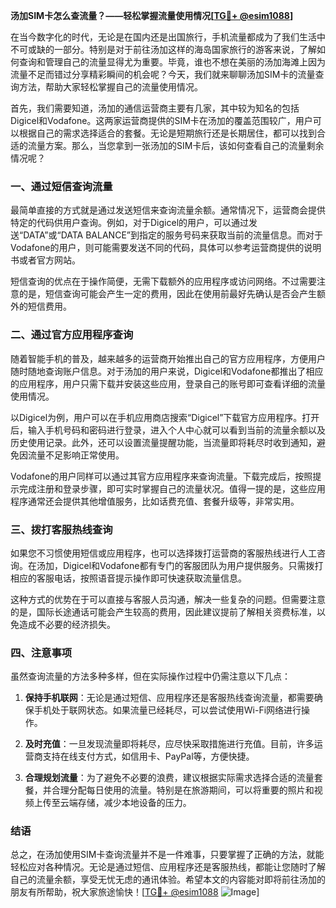 **汤加SIM卡怎么查流量？——轻松掌握流量使用情况[[TG💪+ @esim1088](https://t.me/s/esim1088)]**

在当今数字化的时代，无论是在国内还是出国旅行，手机流量都成为了我们生活中不可或缺的一部分。特别是对于前往汤加这样的海岛国家旅行的游客来说，了解如何查询和管理自己的流量显得尤为重要。毕竟，谁也不想在美丽的汤加海滩上因为流量不足而错过分享精彩瞬间的机会呢？今天，我们就来聊聊汤加SIM卡的流量查询方法，帮助大家轻松掌握自己的流量使用情况。

首先，我们需要知道，汤加的通信运营商主要有几家，其中较为知名的包括Digicel和Vodafone。这两家运营商提供的SIM卡在汤加的覆盖范围较广，用户可以根据自己的需求选择适合的套餐。无论是短期旅行还是长期居住，都可以找到合适的流量方案。那么，当您拿到一张汤加的SIM卡后，该如何查看自己的流量剩余情况呢？

### 一、通过短信查询流量

最简单直接的方式就是通过发送短信来查询流量余额。通常情况下，运营商会提供特定的代码供用户查询。例如，对于Digicel的用户，可以通过发送“DATA”或“DATA BALANCE”到指定的服务号码来获取当前的流量信息。而对于Vodafone的用户，则可能需要发送不同的代码，具体可以参考运营商提供的说明书或者官方网站。

短信查询的优点在于操作简便，无需下载额外的应用程序或访问网络。不过需要注意的是，短信查询可能会产生一定的费用，因此在使用前最好先确认是否会产生额外的短信费用。

### 二、通过官方应用程序查询

随着智能手机的普及，越来越多的运营商开始推出自己的官方应用程序，方便用户随时随地查询账户信息。对于汤加的用户来说，Digicel和Vodafone都推出了相应的应用程序，用户只需下载并安装这些应用，登录自己的账号即可查看详细的流量使用情况。

以Digicel为例，用户可以在手机应用商店搜索“Digicel”下载官方应用程序。打开后，输入手机号码和密码进行登录，进入个人中心就可以看到当前的流量余额以及历史使用记录。此外，还可以设置流量提醒功能，当流量即将耗尽时收到通知，避免因流量不足影响正常使用。

Vodafone的用户同样可以通过其官方应用程序来查询流量。下载完成后，按照提示完成注册和登录步骤，即可实时掌握自己的流量状况。值得一提的是，这些应用程序通常还会提供其他增值服务，比如话费充值、套餐升级等，非常实用。

### 三、拨打客服热线查询

如果您不习惯使用短信或应用程序，也可以选择拨打运营商的客服热线进行人工咨询。在汤加，Digicel和Vodafone都有专门的客服团队为用户提供服务。只需拨打相应的客服电话，按照语音提示操作即可快速获取流量信息。

这种方式的优势在于可以直接与客服人员沟通，解决一些复杂的问题。但需要注意的是，国际长途通话可能会产生较高的费用，因此建议提前了解相关资费标准，以免造成不必要的经济损失。

### 四、注意事项

虽然查询流量的方法多种多样，但在实际操作过程中仍需注意以下几点：

1. **保持手机联网**：无论是通过短信、应用程序还是客服热线查询流量，都需要确保手机处于联网状态。如果流量已经耗尽，可以尝试使用Wi-Fi网络进行操作。
   
2. **及时充值**：一旦发现流量即将耗尽，应尽快采取措施进行充值。目前，许多运营商支持在线支付方式，如信用卡、PayPal等，方便快捷。

3. **合理规划流量**：为了避免不必要的浪费，建议根据实际需求选择合适的流量套餐，并合理分配每日使用的流量。特别是在旅游期间，可以将重要的照片和视频上传至云端存储，减少本地设备的压力。

### 结语

总之，在汤加使用SIM卡查询流量并不是一件难事，只要掌握了正确的方法，就能轻松应对各种情况。无论是通过短信、应用程序还是客服热线，都能让您随时了解自己的流量余额，享受无忧无虑的通讯体验。希望本文的内容能对即将前往汤加的朋友有所帮助，祝大家旅途愉快！[[TG💪+ @esim1088](https://t.me/s/esim1088) ![Image](https://i.postimg.cc/4NQfJmqS/Snipaste-2025-05-13-00-14-12.png)]